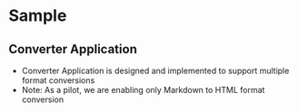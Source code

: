 # Sample

## Converter Application
* Converter Application is designed and implemented to support multiple format conversions
* Note: As a pilot, we are enabling only Markdown to HTML format conversion
